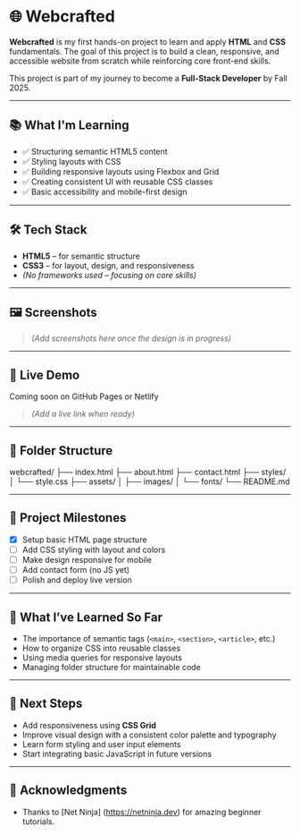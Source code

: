 # 🌐 Webcrafted

**Webcrafted** is my first hands-on project to learn and apply **HTML** and **CSS** fundamentals. The goal of this project is to build a clean, responsive, and accessible website from scratch while reinforcing core front-end skills.

This project is part of my journey to become a **Full-Stack Developer** by Fall 2025.

---

## 📚 What I'm Learning

- ✅ Structuring semantic HTML5 content
- ✅ Styling layouts with CSS
- ✅ Building responsive layouts using Flexbox and Grid
- ✅ Creating consistent UI with reusable CSS classes
- ✅ Basic accessibility and mobile-first design

---

## 🛠️ Tech Stack

- **HTML5** – for semantic structure
- **CSS3** – for layout, design, and responsiveness
- *(No frameworks used – focusing on core skills)*

---

## 🖼️ Screenshots

> *(Add screenshots here once the design is in progress)*

---

## 🚀 Live Demo

Coming soon on GitHub Pages or Netlify  
> *(Add a live link when ready)*

---

## 📁 Folder Structure
webcrafted/ ├── index.html ├── about.html ├── contact.html ├── styles/ │ └── style.css ├── assets/ │ ├── images/ │ └── fonts/ └── README.md


---

## 📅 Project Milestones

- [x] Setup basic HTML page structure
- [ ] Add CSS styling with layout and colors
- [ ] Make design responsive for mobile
- [ ] Add contact form (no JS yet)
- [ ] Polish and deploy live version

---

## 🧠 What I’ve Learned So Far

- The importance of semantic tags (`<main>`, `<section>`, `<article>`, etc.)
- How to organize CSS into reusable classes
- Using media queries for responsive layouts
- Managing folder structure for maintainable code

---

## 📌 Next Steps

- Add responsiveness using **CSS Grid**
- Improve visual design with a consistent color palette and typography
- Learn form styling and user input elements
- Start integrating basic JavaScript in future versions

---

## 🙌 Acknowledgments

- Thanks to [Net Ninja] (https://netninja.dev) for amazing beginner tutorials.
